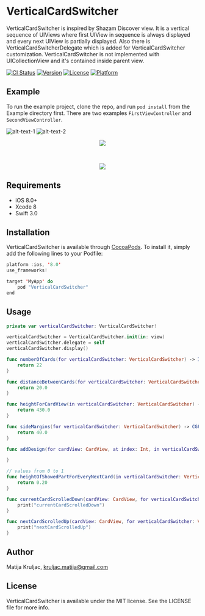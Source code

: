 # VerticalCardSwitcher

VerticalCardSwitcher is inspired by Shazam Discover view. It is a vertical sequence of UIViews where first UIView in sequence is always displayed and every next UIView is partially displayed. Also there is VerticalCardSwitcherDelegate which is added for VerticalCardSwitcher customization. VerticalCardSwitcher is not implemented with UICollectionView and it's contained inside parent view.

[![CI Status](https://travis-ci.org/MatijaKruljac/VerticalCardSwitcher.svg?branch=master)](https://travis-ci.org/MatijaKruljac/VerticalCardSwitcher.svg?branch=master)
[![Version](https://img.shields.io/cocoapods/v/VerticalCardSwitcher.svg?style=flat)](http://cocoapods.org/pods/VerticalCardSwitcher)
[![License](https://img.shields.io/cocoapods/l/VerticalCardSwitcher.svg?style=flat)](http://cocoapods.org/pods/VerticalCardSwitcher)
[![Platform](https://img.shields.io/cocoapods/p/VerticalCardSwitcher.svg?style=flat)](http://cocoapods.org/pods/VerticalCardSwitcher)

## Example

To run the example project, clone the repo, and run `pod install` from the Example directory first. There are two examples `FirstViewController` and `SecondViewController`.

![alt-text-1](https://github.com/MatijaKruljac/VerticalCardSwitcher/blob/master/vertical_card_switcher_example_1.gif?raw=true "title-1") ![alt-text-2](image2.png "title-2")
</br>
<p>
<p align="center">
<img src="https://github.com/MatijaKruljac/VerticalCardSwitcher/blob/master/vertical_card_switcher_example_1.gif?raw=true" >
</p>
</br>
<p>
<p align="center">
<img src="https://github.com/MatijaKruljac/VerticalCardSwitcher/blob/master/vertical_card_switcher_example_2.gif?raw=true" >
</p>

## Requirements

- iOS 8.0+
- Xcode 8
- Swift 3.0

## Installation

VerticalCardSwitcher is available through [CocoaPods](http://cocoapods.org). To install
it, simply add the following lines to your Podfile:

```swift
platform :ios, '8.0'
use_frameworks!

target 'MyApp' do
    pod "VerticalCardSwitcher"
end
```
## Usage

```swift
private var verticalCardSwitcher: VerticalCardSwitcher!

verticalCardSwitcher = VerticalCardSwitcher.init(in: view)
verticalCardSwitcher.delegate = self
verticalCardSwitcher.display()
```

```swift
func numberOfCards(for verticalCardSwitcher: VerticalCardSwitcher) -> Int {
    return 22
}

func distanceBetweenCards(for verticalCardSwitcher: VerticalCardSwitcher) -> CGFloat {
    return 20.0
}

func heightForCardView(in verticalCardSwitcher: VerticalCardSwitcher) -> CGFloat {
    return 430.0
}

func sideMargins(for verticalCardSwitcher: VerticalCardSwitcher) -> CGFloat {
    return 40.0
}

func addDesign(for cardView: CardView, at index: Int, in verticalCardSwitcher: VerticalCardSwitcher) {

}

// values from 0 to 1
func heightOfShowedPartForEveryNextCard(in verticalCardSwitcher: VerticalCardSwitcher) -> CGFloat {
    return 0.20
}
```

```swift
func currentCardScrolledDown(cardView: CardView, for verticalCardSwitcher: VerticalCardSwitcher) {
    print("currentCardScrolledDown")
}

func nextCardScrolledUp(cardView: CardView, for verticalCardSwitcher: VerticalCardSwitcher) {
    print("nextCardScrolledUp")
}
```

## Author

Matija Kruljac, kruljac.matija@gmail.com

## License

VerticalCardSwitcher is available under the MIT license. See the LICENSE file for more info.
